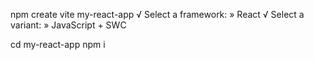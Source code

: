 npm create vite my-react-app
√ Select a framework: » React
√ Select a variant: » JavaScript + SWC

cd my-react-app
npm i